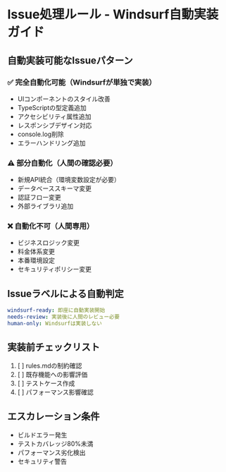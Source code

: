 # Issue処理ルール - Windsurf自動実装ガイド

## 自動実装可能なIssueパターン

### ✅ 完全自動化可能（Windsurfが単独で実装）
- UIコンポーネントのスタイル改善
- TypeScriptの型定義追加
- アクセシビリティ属性追加
- レスポンシブデザイン対応
- console.log削除
- エラーハンドリング追加

### ⚠️ 部分自動化（人間の確認必要）
- 新規API統合（環境変数設定が必要）
- データベーススキーマ変更
- 認証フロー変更
- 外部ライブラリ追加

### ❌ 自動化不可（人間専用）
- ビジネスロジック変更
- 料金体系変更
- 本番環境設定
- セキュリティポリシー変更

## Issueラベルによる自動判定

```yaml
windsurf-ready: 即座に自動実装開始
needs-review: 実装後に人間のレビュー必要
human-only: Windsurfは実装しない
```

## 実装前チェックリスト
1. [ ] rules.mdの制約確認
2. [ ] 既存機能への影響評価
3. [ ] テストケース作成
4. [ ] パフォーマンス影響確認

## エスカレーション条件
- ビルドエラー発生
- テストカバレッジ80%未満
- パフォーマンス劣化検出
- セキュリティ警告
